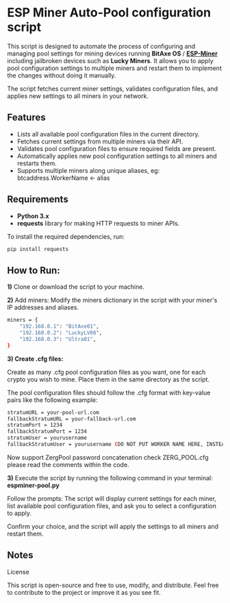 # **ESP Miner Auto-Pool configuration script**

This script is designed to automate the process of configuring and managing pool settings for mining devices running **BitAxe OS** / **[ESP-Miner](https://github.com/bitaxeorg/ESP-Miner)**
including jailbroken devices such as **Lucky Miners**. It allows you to apply pool configuration settings to multiple miners and restart them to implement the changes without doing it manually. 

The script fetches current miner settings, validates configuration files, and applies new settings to all miners in your network.


## **Features**

- Lists all available pool configuration files in the current directory.
- Fetches current settings from multiple miners via their API.
- Validates pool configuration files to ensure required fields are present.
- Automatically applies new pool configuration settings to all miners and restarts them.
- Supports multiple miners along unique aliases, eg: btcaddress.WorkerName <- alias

## **Requirements**

- **Python 3.x**
- **requests** library for making HTTP requests to miner APIs.

To install the required dependencies, run:

```bash
pip install requests
```
## **How to Run:**
**1)** Clone or download the script to your machine.

**2)** Add miners: Modify the miners dictionary in the script with your miner's IP addresses and aliases.

```bash
miners = {
    "192.168.0.1": "BitAxe01",
    "192.168.0.2": "LuckyLV08",
    "192.168.0.3": "Ultra01",
}
```
**3) Create .cfg files:**

Create as many .cfg pool configuration files as you want, one for each crypto you wish to mine. Place them in the same directory as the script.

The pool configuration files should follow the .cfg format with key-value pairs like the following example:

```bash
stratumURL = your-pool-url.com
fallbackStratumURL = your-fallback-url.com
stratumPort = 1234
fallbackStratumPort = 1234
stratumUser = yourusername
fallbackStratumUser = yourusername (DO NOT PUT WORKER NAME HERE, INSTEAD SET WORKERNAME IN THE SCRIPT)
```

Now support ZergPool password concatenation check ZERG_POOL.cfg please read the comments within the code. 

**3)** Execute the script by running the following command in your terminal: **espminer-pool.py**

Follow the prompts: 
The script will display current settings for each miner, list available pool configuration files, and ask you to select a configuration to apply. 

Confirm your choice, and the script will apply the settings to all miners and restart them.


## **Notes**

License

This script is open-source and free to use, modify, and distribute. Feel free to contribute to the project or improve it as you see fit.
